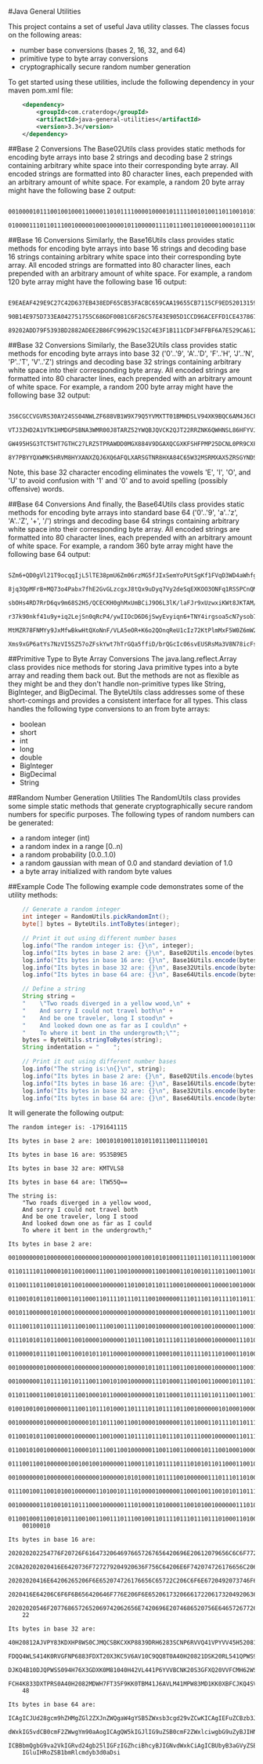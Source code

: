 #Java General Utilities

This project contains a set of useful Java utility classes. The classes focus on the following areas:

 * number base conversions (bases 2, 16, 32, and 64)
 * primitive type to byte array conversions
 * cryptographically secure random number generation

To get started using these utilities, include the following dependency in your maven pom.xml file:

```xml
    <dependency>
        <groupId>com.craterdog</groupId>
        <artifactId>java-general-utilities</artifactId>
        <version>3.3</version>
    </dependency>
```

##Base 2 Conversions
The Base02Utils class provides static methods for encoding byte arrays into base 2 strings and decoding base 2 strings containing arbitrary white space into their corresponding byte array. All encoded strings are formatted into 80 character lines, each prepended with an arbitrary amount of white space. For example, a random 20 byte array might have the following base 2 output:

        00100001011100100100011000011010111100001000010111110010100110110010101000110101
        01000011101101110010000010001000010110000011110111001101000010001011100011010011

##Base 16 Conversions
Similarly, the Base16Utils class provides static methods for encoding byte arrays into base 16 strings and decoding base 16 strings containing arbitrary white space into their corresponding byte array. All encoded strings are formatted into 80 character lines, each prepended with an arbitrary amount of white space. For example, a random 120 byte array might have the following base 16 output:

        E9EAEAF429E9C27C42D637EB438EDF65CB53FACBC659CAA19655CB7115CF9ED520131598527B03C6
        90B14E975D733EA042751755C686DF0081C6F26C57E43E905D1CCD96ACEFFD1CE437867B53FE31DC
        89202ADD79F5393BD2882ADEE2B86FC99629C152C4E3F1B111CDF34FFBF6A7E529CA612265B91832

##Base 32 Conversions
Similarly, the Base32Utils class provides static methods for encoding byte arrays into base 32 ('0'..'9', 'A'..'D', 'F'..'H', 'J'..'N', 'P'..'T', 'V'..'Z') strings and decoding base 32 strings containing arbitrary white space into their corresponding byte array. All encoded strings are formatted into 80 character lines, each prepended with an arbitrary amount of white space. For example, a random 200 byte array might have the following base 32 output:

        3S6CGCCVGVRS30AY24SS04NWLZF688VB1W9X79Q5YVMXTT01BMHDSLV94XK9BQC6AM4J6CFFNNAT42GD
        VTJ3ZHD2A1VTK1HMDGPSBNA3WMR00J8TARZ52YWQBJQVCK2QJT22RRZNK6QWHNSL86HFYVJFMAH7MB2Y
        GW495HSG3TCT5HT7GTHC27LRZ5TPRAWDD0MGX884V9DGAXQCGXKFSHFPMP25DCNL0PR9CXF5QN2K3V3V
        8Y7PBYYQXWMK5HRVM8HYXANXZQJ6XQ6AFQLXARSGTNR8HXA84C65W32MSRMXAX5ZRSGYNDS0MBA0XSAY

Note, this base 32 character encoding eliminates the vowels 'E', 'I', 'O', and 'U' to avoid confusion with '1' and '0' and to avoid spelling (possibly offensive) words.

##Base 64 Conversions
And finally, the Base64Utils class provides static methods for encoding byte arrays into standard base 64 ('0'..'9', 'a'..'z', 'A'..'Z', '+', '/') strings and decoding base 64 strings containing arbitrary white space into their corresponding byte array. All encoded strings are formatted into 80 character lines, each prepended with an arbitrary amount of white space. For example, a random 360 byte array might have the following base 64 output:

        SZm6+QD0gVl21T9ocqqIjL5lTE38pmU6Zm06rzMG5fJIxSemYoPUtSgKf1FVqD3WD4aWhfgHpn2aSYmI
        8jq3OpMFrB+MQ73o4Pabx7fhE2GvGLzcgxJ8tQx9uDyq7Vy2deSqEXKOO3ONFq1RSSPCnQMKn8rjVJMu
        sbOHs4RD7RrD6qv9m68S2H5/QCECKH0ghMxUmBCiJ9O6L3lK/laFJr9xUzwxiKWt8JKTAM/u6azvJ6aX
        r37k90nkf41u9y+iq2LejSn0qRcP4/ywIIOcD6D6jSwyEvyiqn6+TNY4irgsoa5cN7ysob73hOsHnrUU
        MtMZR78FNMYy9JxMfwBkwHtQXoNnF/VLA5eOR+K6o2QOnqReU1cIz72KtPlmMxF5W0Z6mW2w52EuGkzQ
        Xms9xGP6atYs7NzVI5SZ57oZFskYwt7hTrGQa5ffiD/brQGcIc06svEUSRsMa3V8N78icFsyV3IxaSFH

##Primitive Type to Byte Array Conversions
The java.lang.reflect.Array class provides nice methods for storing Java primitive types into a byte array and reading them back out.  But the methods are not as flexible as they might be and they don't handle non-primitive types like String, BigInteger, and BigDecimal. The ByteUtils class addresses some of these short-comings and provides a consistent interface for all types. This class handles the following type conversions to an from byte arrays:

 * boolean
 * short
 * int
 * long
 * double
 * BigInteger
 * BigDecimal
 * String

##Random Number Generation Utilities
The RandomUtils class provides some simple static methods that generate cryptographically secure random numbers for specific purposes. The following types of random numbers can be generated:

 * a random integer (int)
 * a random index in a range [0..n)
 * a random probability [0.0..1.0)
 * a random gaussian with mean of 0.0 and standard deviation of 1.0
 * a byte array initialized with random byte values

##Example Code
The following example code demonstrates some of the utility methods:

```java
    // Generate a random integer
    int integer = RandomUtils.pickRandomInt();
    byte[] bytes = ByteUtils.intToBytes(integer);

    // Print it out using different number bases
    log.info("The random integer is: {}\n", integer);
    log.info("Its bytes in base 2 are: {}\n", Base02Utils.encode(bytes));
    log.info("Its bytes in base 16 are: {}\n", Base16Utils.encode(bytes));
    log.info("Its bytes in base 32 are: {}\n", Base32Utils.encode(bytes));
    log.info("Its bytes in base 64 are: {}\n", Base64Utils.encode(bytes));

    // Define a string
    String string =
    "    \"Two roads diverged in a yellow wood,\n" +
    "    And sorry I could not travel both\n" +
    "    And be one traveler, long I stood\n" +
    "    And looked down one as far as I could\n" +
    "    To where it bent in the undergrowth;\"";
    bytes = ByteUtils.stringToBytes(string);
    String indentation = "    ";

    // Print it out using different number bases
    log.info("The string is:\n{}\n", string);
    log.info("Its bytes in base 2 are: {}\n", Base02Utils.encode(bytes, indentation));
    log.info("Its bytes in base 16 are: {}\n", Base16Utils.encode(bytes, indentation));
    log.info("Its bytes in base 32 are: {}\n", Base32Utils.encode(bytes, indentation));
    log.info("Its bytes in base 64 are: {}\n", Base64Utils.encode(bytes, indentation));
```

It will generate the following output:

    The random integer is: -1791641115
    
    Its bytes in base 2 are: 10010101001101011011100111100101
    
    Its bytes in base 16 are: 9535B9E5
    
    Its bytes in base 32 are: KMTVLS8
    
    Its bytes in base 64 are: lTW55Q==
    
    The string is:
        "Two roads diverged in a yellow wood,
        And sorry I could not travel both
        And be one traveler, long I stood
        And looked down one as far as I could
        To where it bent in the undergrowth;"
    
    Its bytes in base 2 are: 
        00100000001000000010000000100000001000100101010001110111011011110010000001110010
        01101111011000010110010001110011001000000110010001101001011101100110010101110010
        01100111011001010110010000100000011010010110111000100000011000010010000001111001
        01100101011011000110110001101111011101110010000001110111011011110110111101100100
        00101100000010100010000000100000001000000010000001000001011011100110010000100000
        01110011011011110111001001110010011110010010000001001001001000000110001101101111
        01110101011011000110010000100000011011100110111101110100001000000111010001110010
        01100001011101100110010101101100001000000110001001101111011101000110100000001010
        00100000001000000010000000100000010000010110111001100100001000000110001001100101
        00100000011011110110111001100101001000000111010001110010011000010111011001100101
        01101100011001010111001000101100001000000110110001101111011011100110011100100000
        01001001001000000111001101110100011011110110111101100100000010100010000000100000
        00100000001000000100000101101110011001000010000001101100011011110110111101101011
        01100101011001000010000001100100011011110111011101101110001000000110111101101110
        01100101001000000110000101110011001000000110011001100001011100100010000001100001
        01110011001000000100100100100000011000110110111101110101011011000110010000001010
        00100000001000000010000000100000010101000110111100100000011101110110100001100101
        01110010011001010010000001101001011101000010000001100010011001010110111001110100
        00100000011010010110111000100000011101000110100001100101001000000111010101101110
        01100100011001010111001001100111011100100110111101110111011101000110100000111011
        00100010
    
    Its bytes in base 16 are: 
        202020202254776F20726F61647320646976657267656420696E20612079656C6C6F7720776F6F64
        2C0A20202020416E6420736F727279204920636F756C64206E6F742074726176656C20626F74680A
        20202020416E64206265206F6E652074726176656C65722C206C6F6E6720492073746F6F640A2020
        2020416E64206C6F6F6B656420646F776E206F6E6520617320666172206173204920636F756C640A
        20202020546F2077686572652069742062656E7420696E2074686520756E64657267726F7774683B
        22
    
    Its bytes in base 32 are: 
        40H20812AJVPY83KDXHP8WS0CJMQCSBKCXKP8839DRH6283SCNP6RVVQ41VPYVV45H520810410PWS10
        FDQQ4WLS414K0RVGFNP6883FDXT20X3KC5V6AV10C9QQ8T0A40H20821DSK20RL541QPWS90FJS62XL5
        DJKQ4B10DJQPWSS094H76X3GDXK0M81040H42VL441P6YVVBCNK20S3GFXQ20VVFCMH62WS0CSHQ4831
        FCH4K833DXTPRS0A40H2082MDWH7FT35F9KK0TBM41J6AVLM41MPW83MD1KK0XBFCJKQ4SVKDXVQ8T1V
        48
    
    Its bytes in base 64 are: 
        ICAgICJUd28gcm9hZHMgZGl2ZXJnZWQgaW4gYSB5ZWxsb3cgd29vZCwKICAgIEFuZCBzb3JyeSBJIGNv
        dWxkIG5vdCB0cmF2ZWwgYm90aAogICAgQW5kIGJlIG9uZSB0cmF2ZWxlciwgbG9uZyBJIHN0b29kCiAg
        ICBBbmQgbG9va2VkIGRvd24gb25lIGFzIGZhciBhcyBJIGNvdWxkCiAgICBUbyB3aGVyZSBpdCBiZW50
        IGluIHRoZSB1bmRlcmdyb3d0aDsi
    

